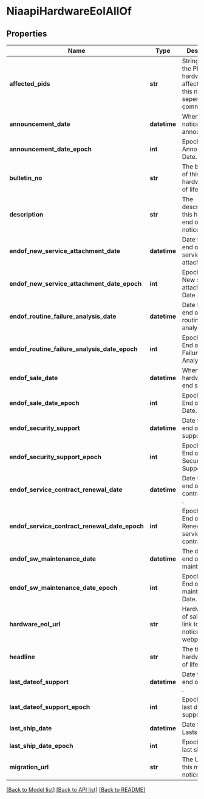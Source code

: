 # NiaapiHardwareEolAllOf

## Properties
Name | Type | Description | Notes
------------ | ------------- | ------------- | -------------
**affected_pids** | **str** | String contains the PID of hardwares affected by this notice, seperated by comma.   | [optional] 
**announcement_date** | **datetime** | When this notice is announced.   | [optional] 
**announcement_date_epoch** | **int** | Epoch time of Announcement Date.   | [optional] 
**bulletin_no** | **str** | The bulletinno of this hardware end of life notice.   | [optional] 
**description** | **str** | The description of this hardware end of life notice.   | [optional] 
**endof_new_service_attachment_date** | **datetime** | Date time of end of new services attachment  .   | [optional] 
**endof_new_service_attachment_date_epoch** | **int** | Epoch time of New service attachment Date .   | [optional] 
**endof_routine_failure_analysis_date** | **datetime** | Date time of end of routinefailure analysis.   | [optional] 
**endof_routine_failure_analysis_date_epoch** | **int** | Epoch time of End of Routine Failure Analysis Date.   | [optional] 
**endof_sale_date** | **datetime** | When this hardware will end sale.   | [optional] 
**endof_sale_date_epoch** | **int** | Epoch time of End of Sale Date.   | [optional] 
**endof_security_support** | **datetime** | Date time of end of security support .   | [optional] 
**endof_security_support_epoch** | **int** | Epoch time of End of Security Support Date .   | [optional] 
**endof_service_contract_renewal_date** | **datetime** | Date time of end of service contract renew .   | [optional] 
**endof_service_contract_renewal_date_epoch** | **int** | Epoch time of End of Renewal service contract.   | [optional] 
**endof_sw_maintenance_date** | **datetime** | The date of end of maintainance.   | [optional] 
**endof_sw_maintenance_date_epoch** | **int** | Epoch time of End of maintenance Date.   | [optional] 
**hardware_eol_url** | **str** | Hardware end of sale URL link to the notice webpage.   | [optional] 
**headline** | **str** | The title of this hardware end of life notice.   | [optional] 
**last_dateof_support** | **datetime** | Date time of end of support .   | [optional] 
**last_dateof_support_epoch** | **int** | Epoch time of last date of support .   | [optional] 
**last_ship_date** | **datetime** | Date time of Lastship Date.   | [optional] 
**last_ship_date_epoch** | **int** | Epoch time of last ship Date.   | [optional] 
**migration_url** | **str** | The URL of this migration notice.    | [optional] 

[[Back to Model list]](../README.md#documentation-for-models) [[Back to API list]](../README.md#documentation-for-api-endpoints) [[Back to README]](../README.md)


